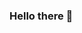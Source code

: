 ### Hello there 👋

<!--
**iam-agf/iam-agf** is a ✨ _special_ ✨ repository because its `README.md` (this file) appears on your GitHub profile.

Here you can find some of my personal projects I'm working on. 

I love programming contests so I usually save my solutions to problems of the exams I like, so you can also read them if you want to learn some techniques :smiley:

I love to work in Python and Javascript, so if you consider I could help in any project, send me a message, I would love to work in something that can help the community :clap:
